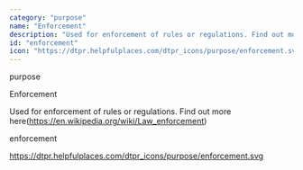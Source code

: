 ```yaml
---
category: "purpose"
name: "Enforcement"
description: "Used for enforcement of rules or regulations. Find out more here(https://en.wikipedia.org/wiki/Law_enforcement)"
id: "enforcement"
icon: "https://dtpr.helpfulplaces.com/dtpr_icons/purpose/enforcement.svg"
---
```

purpose

Enforcement

Used for enforcement of rules or regulations. Find out more here(https://en.wikipedia.org/wiki/Law_enforcement)

enforcement

https://dtpr.helpfulplaces.com/dtpr_icons/purpose/enforcement.svg